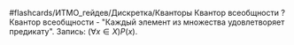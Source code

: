 #flashcards/ИТМО_гейдев/Дискретка/Кванторы
Квантор всеобщности
?
Квантор всеобщности - "Каждый элемент из множества удовлетворяет предикату".
Запись: $(\forall x \in X)P(x)$.
